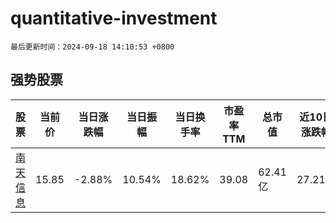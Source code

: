 # quantitative-investment

`最后更新时间：2024-09-18 14:10:53 +0800`

## 强势股票

|股票|当前价|当日涨跌幅|当日振幅|当日换手率|市盈率TTM|总市值|近10日涨跌幅|
|----|----|----|----|----|----|----|----|
|[南天信息](https://xueqiu.com/S/SZ000948)|15.85|-2.88%|10.54%|18.62%|39.08|62.41亿|27.21%|
